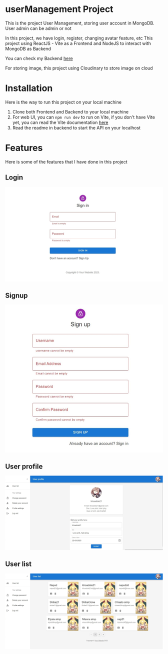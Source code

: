 # userManagement Project
This is the project User Management, storing user account in MongoDB.
User admin can be admin or not

In this project, we have login, register, changing avatar feature, etc
This project using ReactJS - Vite as a Frontend and NodeJS to interact with MongoDB as Backend

You can check my Backend <a href="https://github.com/NapXDD/backend_userManagement">here</a>

For storing image, this project using Cloudinary to store image on cloud

# Installation
Here is the way to run this project on your local machine
1. Clone both Frontend and Backend to your local machine
2. For web UI, you can `npm run dev` to run on Vite, if you don't have Vite yet, you can read the Vite documentation <a href="https://vitejs.dev">here</a>
3. Read the readme in backend to start the API on your localhost

# Features
Here is some of the features that I have done in this project

## Login
<img src="public\assets\readme\Login.jpg" />

## Signup
<img src="public\assets\readme\Signup.jpg" />

## User profile
<img src="public\assets\readme\profile.jpg" />

## User list 
<img src="public\assets\readme\userlist.jpg" />